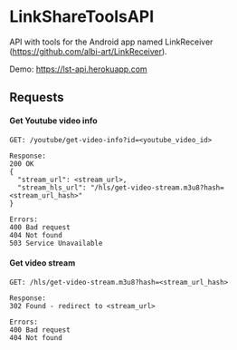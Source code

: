 # LinkShareToolsAPI
API with tools for the Android app named LinkReceiver (https://github.com/albi-art/LinkReceiver).

Demo: https://lst-api.herokuapp.com

## Requests
#### Get Youtube video info
    GET: /youtube/get-video-info?id=<youtube_video_id>
    
    Response: 
    200 OK
    {
      "stream_url": <stream_url>,
      "stream_hls_url": "/hls/get-video-stream.m3u8?hash=<stream_url_hash>"
    }
    
    Errors:
    400 Bad request
    404 Not found
    503 Service Unavailable

#### Get video stream
    GET: /hls/get-video-stream.m3u8?hash=<stream_url_hash>
    
    Response: 
    302 Found - redirect to <stream_url>
    
    Errors:
    400 Bad request
    404 Not found
